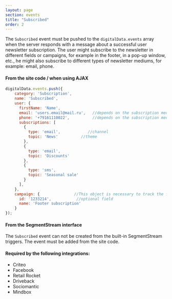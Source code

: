 ```yaml
---
layout: page
section: events
title: "Subscribed"
order: 2
---
```

The `Subscribed` event must be pushed to the `digitalData.events` array when the server responds with a message about a successful user newsletter subscription.
The user might subscribe to the newsletter in different fields or campaigns, for example in the footer, in a pop-up window, etc., he might also subscribe to different types of newsletter mediums, for example: email, phone.

#### From the site code / when using AJAX
```javascript
digitalData.events.push({
    category: 'Subscription',
    name: 'Subscribed',
    user: {
      firstName: 'Name',
      email: 'users.email@mail.ru',   //depends on the subscription medium
      phone: '+79161110022',          //depends on the subscription medium
      subscriptions: [
        {
          type: 'email',            //channel
          topic: 'News'          //theme
        },
        {
          type: 'email',
          topic: 'Discounts'
        },
        {
          type: 'sms',
          topic: 'Seasonal sale'
        }
      ],
    },
    campaign: {               //This object is necessary to track the field or campaign where the user subscribed
      id: '1233214',           //optional field
      name: 'Footer subscription'
    }
});
```


#### From the SegmentStream interface
The `Subscribed` event can not be created from the built-in SegmentStream triggers. The event must be added from the site code.

#### Required by the following integrations:
* Criteo
* Facebook
* Retail Rocket
* Driveback
* Sociomantic
* Mindbox
